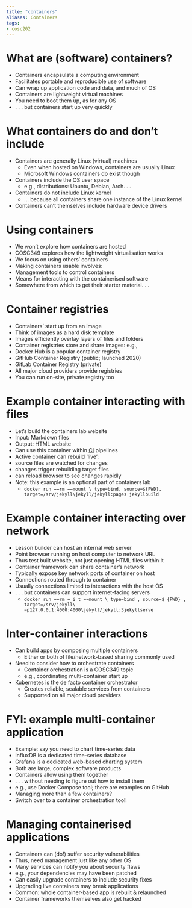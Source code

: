 ```yaml
---
title: "containers"
aliases: Containers
tags: 
- cosc202
---
```


# What are (software) containers?

- Containers encapsulate a computing environment 
- Facilitates portable and reproducible use of software 
- Can wrap up application code and data, and much of OS 
- Containers are lightweight virtual machines 
- You need to boot them up, as for any OS 
- . . . but containers start up very quickly

# What containers do and don’t include 
- Containers are generally Linux (virtual) machines 
	- Even when hosted on Windows, containers are usually Linux 
	- Microsoft Windows containers do exist though 
- Containers include the OS user space 
	- e.g., distributions: Ubuntu, Debian, Arch. . . 
- Containers do not include Linux kernel 
	- ... because all containers share one instance of the Linux kernel 
- Containers can’t themselves include hardware device drivers

# Using containers
- We won’t explore how containers are hosted 
- COSC349 explores how the lightweight virtualisation works 
- We focus on using others’ containers 
- Making containers usable involves: 
- Management tools to control containers 
- Means for interacting with the containerised software 
- Somewhere from which to get their starter material. . .

# Container registries
- Containers’ start up from an image 
- Think of images as a hard disk template 
- Images efficiently overlay layers of files and folders 
- Container registries store and share images: e.g., 
- Docker Hub is a popular container registry 
- GitHub Container Registry (public; launched 2020) 
- GitLab Container Registry (private) 
- All major cloud providers provide registries 
- You can run on-site, private registry too

# Example container interacting with files 
- Let’s build the containers lab website
- Input: Markdown files
- Output: HTML website 
- Can use this container within [CI](notes/continuous-integration.md) pipelines
- Active container can rebuild ‘live’:
- source files are watched for changes
- changes trigger rebuilding target files
- can reload browser to see changes rapidly
- Note: this example is an optional part of containers lab 
	- `docker run −−rm −−mount \ type=bind, source=${PWD}, target=/srv/jekyll\jekyll/jekyll:pages jekyllbuild`

# Example container interacting over network 
- Lesson builder can host an internal web server
- Point browser running on host computer to network URL
- Thus test built website, not just opening HTML files within it
- Container framework can share container’s network
- Typically expose key network ports of container on host
- Connections routed through to container
- Usually connections limited to interactions with the host OS
- . . . but containers can support internet-facing servers 
	- `docker run −−rm − i t −−mount \ type=bind , source=$ {PWD} , target=/srv/jekyll\ −p127.0.0.1:4000:4000\jekyll/jekyll:3jekyllserve`

# Inter-container interactions 
 - Can build apps by composing multiple containers
	 - Either or both of file/network-based sharing commonly used
 - Need to consider how to orchestrate containers
	 - Container orchestration is a COSC349 topic
	 - e.g., coordinating multi-container start up
 - Kubernetes is the de facto container orchestrator
	 - Creates reliable, scalable services from containers
	 - Supported on all major cloud providers 

 # FYI: example multi-container application 
 - Example: say you need to chart time-series data
 - InfluxDB is a dedicated time-series database
 - Grafana is a dedicated web-based charting system
 - Both are large, complex software products
 - Containers allow using them together
 - . . . without needing to figure out how to install them
 - e.g., use Docker Compose tool; there are examples on GitHub
 - Managing more than a few containers?
 - Switch over to a container orchestration tool! 

 # Managing containerised applications 
 - Containers can (do!) suffer security vulnerabilities
 - Thus, need management just like any other OS
 - Many services can notify you about security flaws
 - e.g., your dependencies may have been patched
 - Can easily upgrade containers to include security fixes
 - Upgrading live containers may break applications
 - Common: whole container-based app is rebuilt & relaunched
 - Container frameworks themselves also get hacked
